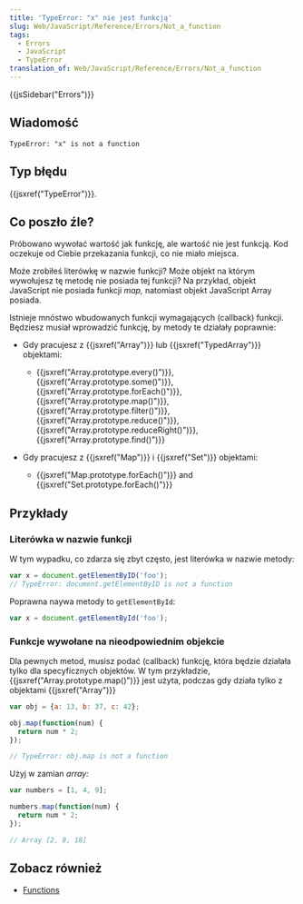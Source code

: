 ```yaml
---
title: 'TypeError: "x" nie jest funkcją'
slug: Web/JavaScript/Reference/Errors/Not_a_function
tags:
  - Errors
  - JavaScript
  - TypeError
translation_of: Web/JavaScript/Reference/Errors/Not_a_function
---
```

{{jsSidebar("Errors")}}

## Wiadomość

    TypeError: "x" is not a function

## Typ błędu

{{jsxref("TypeError")}}.

## Co poszło źle?

Próbowano wywołać wartość jak funkcję, ale wartość nie jest funkcją. Kod oczekuje od Ciebie przekazania funkcji, co nie miało miejsca.

Może zrobiłeś literówkę w nazwie funkcji? Może objekt na którym wywołujesz tę metodę nie posiada tej funkcji? Na przykład, objekt JavaScript nie posiada funkcji _map,_ natomiast objekt JavaScript Array posiada.

Istnieje mnóstwo wbudowanych funkcji wymagających (callback) funkcji. Będziesz musiał wprowadzić funkcję, by metody te działały poprawnie:

- Gdy pracujesz z {{jsxref("Array")}} lub {{jsxref("TypedArray")}} objektami:

  - {{jsxref("Array.prototype.every()")}}, {{jsxref("Array.prototype.some()")}}, {{jsxref("Array.prototype.forEach()")}}, {{jsxref("Array.prototype.map()")}}, {{jsxref("Array.prototype.filter()")}},  {{jsxref("Array.prototype.reduce()")}}, {{jsxref("Array.prototype.reduceRight()")}}, {{jsxref("Array.prototype.find()")}}

- Gdy pracujesz z {{jsxref("Map")}} i {{jsxref("Set")}} objektami:

  - {{jsxref("Map.prototype.forEach()")}} and {{jsxref("Set.prototype.forEach()")}}

## Przykłady

### Literówka w nazwie funkcji

W tym wypadku, co zdarza się zbyt często, jest literówka w nazwie metody:

```js example-bad
var x = document.getElementByID('foo');
// TypeError: document.getElementByID is not a function
```

Poprawna naywa metody to `getElementById`:

```js example-good
var x = document.getElementById('foo');
```

### Funkcje wywołane na nieodpowiednim objekcie

Dla pewnych metod, musisz podać (callback) funkcję, która będzie działała tylko dla specyficznych objektów. W tym przykładzie, {{jsxref("Array.prototype.map()")}} jest użyta, podczas gdy działa tylko z objektami {{jsxref("Array")}}

```js example-bad
var obj = {a: 13, b: 37, c: 42};

obj.map(function(num) {
  return num * 2;
});

// TypeError: obj.map is not a function
```

Użyj w zamian _array:_

```js example-good
var numbers = [1, 4, 9];

numbers.map(function(num) {
  return num * 2;
});

// Array [2, 8, 18]
```

## Zobacz również

- [Functions](/pl/docs/Web/JavaScript/Reference/Functions)
